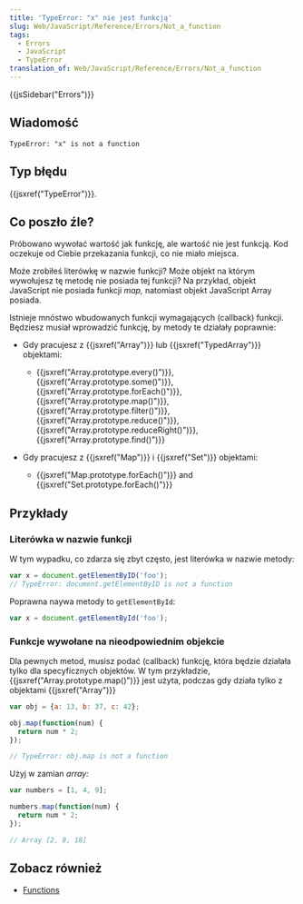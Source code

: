 ```yaml
---
title: 'TypeError: "x" nie jest funkcją'
slug: Web/JavaScript/Reference/Errors/Not_a_function
tags:
  - Errors
  - JavaScript
  - TypeError
translation_of: Web/JavaScript/Reference/Errors/Not_a_function
---
```

{{jsSidebar("Errors")}}

## Wiadomość

    TypeError: "x" is not a function

## Typ błędu

{{jsxref("TypeError")}}.

## Co poszło źle?

Próbowano wywołać wartość jak funkcję, ale wartość nie jest funkcją. Kod oczekuje od Ciebie przekazania funkcji, co nie miało miejsca.

Może zrobiłeś literówkę w nazwie funkcji? Może objekt na którym wywołujesz tę metodę nie posiada tej funkcji? Na przykład, objekt JavaScript nie posiada funkcji _map,_ natomiast objekt JavaScript Array posiada.

Istnieje mnóstwo wbudowanych funkcji wymagających (callback) funkcji. Będziesz musiał wprowadzić funkcję, by metody te działały poprawnie:

- Gdy pracujesz z {{jsxref("Array")}} lub {{jsxref("TypedArray")}} objektami:

  - {{jsxref("Array.prototype.every()")}}, {{jsxref("Array.prototype.some()")}}, {{jsxref("Array.prototype.forEach()")}}, {{jsxref("Array.prototype.map()")}}, {{jsxref("Array.prototype.filter()")}},  {{jsxref("Array.prototype.reduce()")}}, {{jsxref("Array.prototype.reduceRight()")}}, {{jsxref("Array.prototype.find()")}}

- Gdy pracujesz z {{jsxref("Map")}} i {{jsxref("Set")}} objektami:

  - {{jsxref("Map.prototype.forEach()")}} and {{jsxref("Set.prototype.forEach()")}}

## Przykłady

### Literówka w nazwie funkcji

W tym wypadku, co zdarza się zbyt często, jest literówka w nazwie metody:

```js example-bad
var x = document.getElementByID('foo');
// TypeError: document.getElementByID is not a function
```

Poprawna naywa metody to `getElementById`:

```js example-good
var x = document.getElementById('foo');
```

### Funkcje wywołane na nieodpowiednim objekcie

Dla pewnych metod, musisz podać (callback) funkcję, która będzie działała tylko dla specyficznych objektów. W tym przykładzie, {{jsxref("Array.prototype.map()")}} jest użyta, podczas gdy działa tylko z objektami {{jsxref("Array")}}

```js example-bad
var obj = {a: 13, b: 37, c: 42};

obj.map(function(num) {
  return num * 2;
});

// TypeError: obj.map is not a function
```

Użyj w zamian _array:_

```js example-good
var numbers = [1, 4, 9];

numbers.map(function(num) {
  return num * 2;
});

// Array [2, 8, 18]
```

## Zobacz również

- [Functions](/pl/docs/Web/JavaScript/Reference/Functions)
